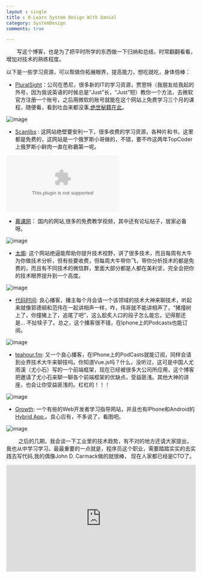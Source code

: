 ```yaml
---
layout : single
title : 0.Learn System Design With Daniel
category: SystemDesign
comments: true

---
```



&emsp;&emsp;写这个博客，也是为了把平时所学的东西做一下归纳和总结，时常翻翻看看，增加对技术的熟练程度。


以下是一些学习资源，可以帮做你拓展眼界，提高能力，想吃就吃，身体倍棒：

* [PluralSight](https://www.pluralsight.com/)：公司在悉尼，很多新的IT的学习资源，贾思特（我朋友给我起的外号，因为我说英语的时候总是“Just”长，“Just”短）教你一个方法，去微软官方注册一个账号，之后用微软的账号就能在这个网站上免费学习三个月的课程，随便看，看到吐血来都没事,[绝世秘籍在此](https://fossbytes.com/getting-pluralsight-subscription-for-free-for-6-months/)。

![image](https://fossbytes.com/wp-content/uploads/2016/02/pluralsight-for-free-1024x545.jpg)

* [Scanlibs](http://scanlibs.com/) : 这网站绝壁要安利一下，很多收费的学习资源，各种片和书，这里都是免费的，这网站是一个俄罗斯小哥做的，不错，要不咋这两年TopCoder上俄罗斯小鲜肉一直在称霸第一呢。

![image](https://thumbs.statvoo.com/scanlibs.com)



* [慕课网](http://www.imooc.com/)： 国内的网站,很多的免费教学视频，其中还有论坛帖子，居家必备呀。


![image](http://mrfangge.qiniudn.com/wp-content/uploads/2014/07/%E8%AF%BE%E7%A8%8B-1024x722.jpg)

* [太阁](https://www.bittiger.io/):  这个网站绝逼能帮助你提升技术视野，讲了很多技术，而且每周有大牛为你做技术分析，但有些要收费，但每周大牛带你飞，带你分析技术的都是免费的，而且有不同技术的微信群，里面大部分都是人都在美利坚，完全会把你的技术眼界提升到一个高度。

![image](https://liaoyuanavatar.imgix.net/upload/feed/image/155c6973fa8-574ef68f7e4258c32b14da05-a1c77a1020c21df4?fit=max&w=960&h=600)

* [代码时间](https://codetimecn.com/): 良心播客，播主每个月会请一个该领域的技术大神来聊技术，听起来就像郭德纲和范伟在一起讲相声一样，咋，伟哥就不能讲相声了，“猪撞树上了，你撞猪上了，追尾了吧”，这么脍炙人口的段子怎么能忘，记得那还是... 不扯犊子了。总之，这个播客很不错，在Iphone上的Podcasts也能订阅。

![image](http://tva4.sinaimg.cn/crop.0.0.1022.1022.180/006p5fA6gw1f380qr10q3j30sg0sggnf.jpg)


* [teahour.fm](http://teahour.fm/2015/08/16/vuejs-creator-evan-you.html): 又一个良心播客，在IPhone上的PodCasts就能订阅，同样会请到业界技术大牛来聊技吗。你知道Vue.js吗？什么，没听过，这可是中国人尤雨溪（尤小石）写的一个前端框架，现在已经被很多大公司所应用，这个博客把邀请了尤小石来聊一聊各个前端框架的优缺点，受益匪浅。其他大神的讲座，也会让你受益匪浅的。杠杠的！！！

![image](http://img0.tech2ipo.com/upload/img/article/2013/06/1370316706774.png)

* [Growth](http://growth.ren/): 一个有些的Web开发者学习指导网站，并且也有IPhone和Android的[Hybrid App](http://developer.telerik.com/featured/what-is-a-hybrid-mobile-app/),。良心应有，不多说了，看图吧。


![image](http://store-images.s-microsoft.com/image/apps.12635.13510798887063773.e34e796d-6452-48d5-834c-a54dcb9b8b0d.5fbeb58c-1dd4-45d5-987b-a3f4ef42d643)


 &emsp;&emsp; 之后的几期，我会谈一下工业里的技术趋势，有不对的地方还请大家提出，我也从中学习学习。最最重要的一点就是，程序员这个职业，需要踏踏实实的去实践去写代码,我的偶像John D. Carmack做的就很棒，
现在人家都已经是CTO了。



<div style="max-width:640px; margin:0 auto 10px;" >
<div
style="position: relative;
width:100%;
padding-bottom:56.25%;
height:0;">

<iframe style="position: absolute;top: 0;left: 0;width: 100%;height: 100%;" src="https://www.youtube.com/embed/QPLPnlWhkA4" frameborder="0" allowfullscreen></iframe>
</div>
</div>
